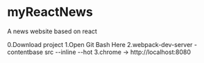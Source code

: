 # myReactNews
A news website based on react

0.Download project
1.Open Git Bash Here
2.webpack-dev-server -contentbase src --inline --hot
3.chrome -> http://localhost:8080
